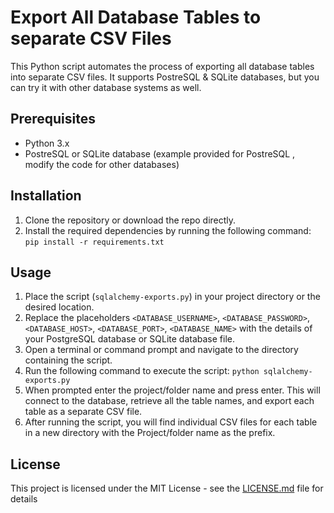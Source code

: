 
# Export All Database Tables to separate CSV Files
This Python script automates the process of exporting all database tables into separate CSV files. It supports PostreSQL & SQLite databases, but you can try it with other database systems as well. 

## Prerequisites
- Python 3.x
-  PostreSQL or SQLite database (example provided for PostreSQL , modify the code for other databases)

## Installation 
1. Clone the repository or download the repo directly.
2. Install the required dependencies by running the following command:
`pip install -r requirements.txt`

## Usage 
1. Place the script (`sqlalchemy-exports.py`) in your project directory or the desired location.
2. Replace the placeholders `<DATABASE_USERNAME>`, `<DATABASE_PASSWORD>`, `<DATABASE_HOST>`, `<DATABASE_PORT>`, `<DATABASE_NAME>` with the details of your PostgreSQL database or SQLite database file.
3. Open a terminal or command prompt and navigate to the directory containing the script.
4. Run the following command to execute the script:
`python sqlalchemy-exports.py`
5. When prompted enter the project/folder name and press enter. This will connect to the database, retrieve all the table names, and export each table as a separate CSV file.
6. After running the script, you will find individual CSV files for each table in a new directory with the Project/folder name as the prefix.

## License
This project is licensed under the MIT License - see the [LICENSE.md](LICENSE.md) file for details